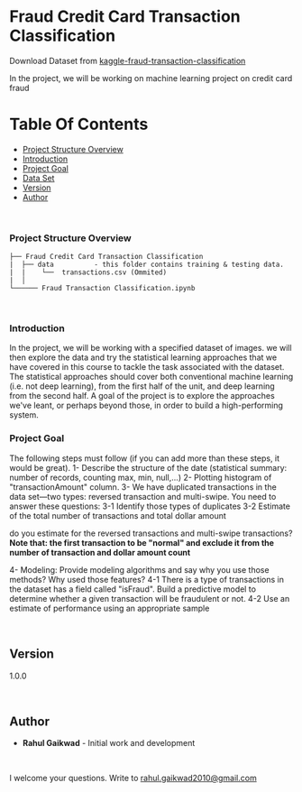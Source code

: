 # Fraud Credit Card Transaction Classification

Download Dataset from [kaggle-fraud-transaction-classification](https://www.kaggle.com/rahulgaikwad2010/fraud-transaction-classification) 

In the project, we will be working on machine learning project on credit card fraud

# Table Of Contents
-  [Project Structure Overview](#project-structure-overview)
-  [Introduction](#introduction)
-  [Project Goal](#project-goal)
-  [Data Set](#data-set)
-  [Version](#version)
-  [Author](#author)

<br/>

### Project Structure Overview
```
├── Fraud Credit Card Transaction Classification
|  ├── data          - this folder contains training & testing data.
|  |    └──  transactions.csv (Ommited)
|  │
└────── Fraud Transaction Classification.ipynb
```

<br/>

### Introduction

In the project, we will be working with a specified dataset of images.  we will then explore the data and try the statistical learning approaches that we have covered in this course to tackle the task associated with the dataset.  The statistical approaches should cover both conventional machine learning (i.e. not deep learning), from the first half of the unit, and deep learning from the second half.  A goal of the project is to explore the approaches we've leant, or perhaps beyond those, in order to build a high-performing system.

### Project Goal

The following steps must follow (if you can add more than these steps, it would be great).
1- Describe the structure of the date (statistical summary: number of records, counting max, min, null,...)
2- Plotting histogram of "transactionAmount" column.
3- We have duplicated transactions in the data set—two types: reversed transaction and multi-swipe. You need to answer these questions:
3-1 Identify those types of duplicates
3-2 Estimate of the total number of transactions and total dollar amount 

do you estimate for the reversed transactions and multi-swipe transactions? 
**Note that: the first transaction to be "normal" and exclude it from the number of transaction and dollar amount count**

4- Modeling: Provide modeling algorithms and say why you use those methods? Why used those features?
4-1 There is a type of transactions in the dataset has a field called "isFraud". Build a predictive model to determine whether a given transaction 
will be fraudulent or not.
4-2 Use an estimate of performance using an appropriate sample	

<br/>

## Version

1.0.0 

<br/>

## Author

* **Rahul Gaikwad** - Initial work and development

<br/>

I welcome your questions. Write to rahul.gaikwad2010@gmail.com

<br/>
